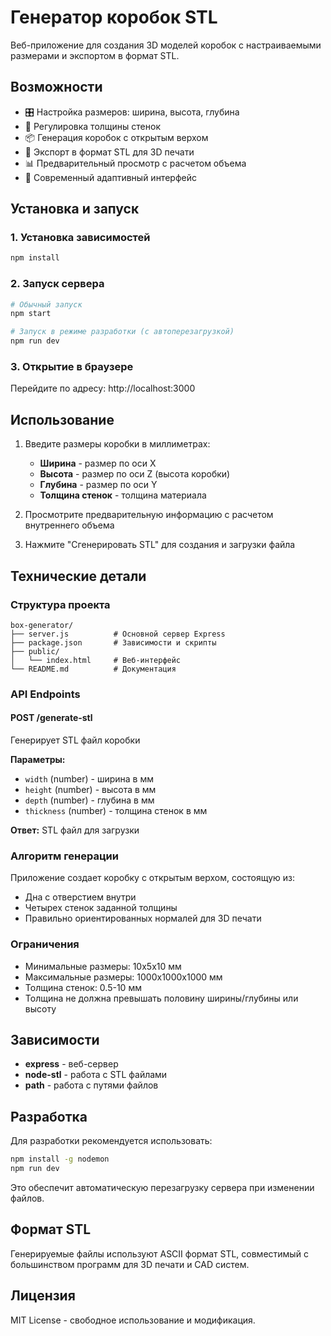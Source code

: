 # Генератор коробок STL

Веб-приложение для создания 3D моделей коробок с настраиваемыми размерами и экспортом в формат STL.

## Возможности

- 🎛️ Настройка размеров: ширина, высота, глубина
- 🔧 Регулировка толщины стенок
- 📦 Генерация коробок с открытым верхом
- 💾 Экспорт в формат STL для 3D печати
- 📊 Предварительный просмотр с расчетом объема
- 🎨 Современный адаптивный интерфейс

## Установка и запуск

### 1. Установка зависимостей
```bash
npm install
```

### 2. Запуск сервера
```bash
# Обычный запуск
npm start

# Запуск в режиме разработки (с автоперезагрузкой)
npm run dev
```

### 3. Открытие в браузере
Перейдите по адресу: http://localhost:3000

## Использование

1. Введите размеры коробки в миллиметрах:
   - **Ширина** - размер по оси X
   - **Высота** - размер по оси Z (высота коробки)
   - **Глубина** - размер по оси Y
   - **Толщина стенок** - толщина материала

2. Просмотрите предварительную информацию с расчетом внутреннего объема

3. Нажмите "Сгенерировать STL" для создания и загрузки файла

## Технические детали

### Структура проекта
```
box-generator/
├── server.js          # Основной сервер Express
├── package.json       # Зависимости и скрипты
├── public/
│   └── index.html     # Веб-интерфейс
└── README.md          # Документация
```

### API Endpoints

#### POST /generate-stl
Генерирует STL файл коробки

**Параметры:**
- `width` (number) - ширина в мм
- `height` (number) - высота в мм  
- `depth` (number) - глубина в мм
- `thickness` (number) - толщина стенок в мм

**Ответ:** STL файл для загрузки

### Алгоритм генерации

Приложение создает коробку с открытым верхом, состоящую из:
- Дна с отверстием внутри
- Четырех стенок заданной толщины
- Правильно ориентированных нормалей для 3D печати

### Ограничения

- Минимальные размеры: 10x5x10 мм
- Максимальные размеры: 1000x1000x1000 мм
- Толщина стенок: 0.5-10 мм
- Толщина не должна превышать половину ширины/глубины или высоту

## Зависимости

- **express** - веб-сервер
- **node-stl** - работа с STL файлами
- **path** - работа с путями файлов

## Разработка

Для разработки рекомендуется использовать:
```bash
npm install -g nodemon
npm run dev
```

Это обеспечит автоматическую перезагрузку сервера при изменении файлов.

## Формат STL

Генерируемые файлы используют ASCII формат STL, совместимый с большинством программ для 3D печати и CAD систем.

## Лицензия

MIT License - свободное использование и модификация.
